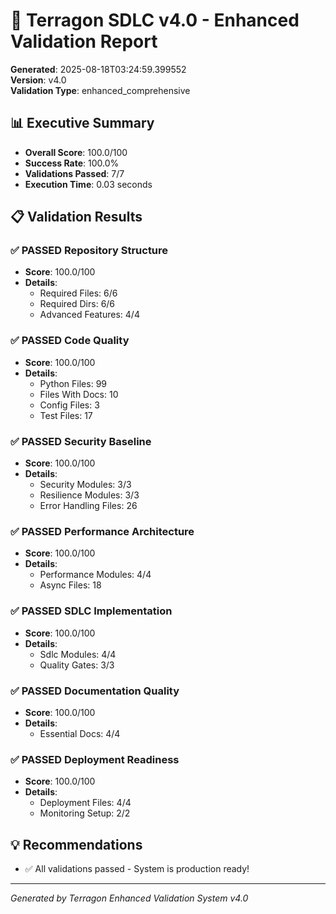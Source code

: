 # 🚀 Terragon SDLC v4.0 - Enhanced Validation Report

**Generated**: 2025-08-18T03:24:59.399552  
**Version**: v4.0  
**Validation Type**: enhanced_comprehensive

## 📊 Executive Summary

- **Overall Score**: 100.0/100
- **Success Rate**: 100.0%
- **Validations Passed**: 7/7
- **Execution Time**: 0.03 seconds

## 📋 Validation Results

### ✅ PASSED Repository Structure

- **Score**: 100.0/100
- **Details**:
  - Required Files: 6/6
  - Required Dirs: 6/6
  - Advanced Features: 4/4

### ✅ PASSED Code Quality

- **Score**: 100.0/100
- **Details**:
  - Python Files: 99
  - Files With Docs: 10
  - Config Files: 3
  - Test Files: 17

### ✅ PASSED Security Baseline

- **Score**: 100.0/100
- **Details**:
  - Security Modules: 3/3
  - Resilience Modules: 3/3
  - Error Handling Files: 26

### ✅ PASSED Performance Architecture

- **Score**: 100.0/100
- **Details**:
  - Performance Modules: 4/4
  - Async Files: 18

### ✅ PASSED SDLC Implementation

- **Score**: 100.0/100
- **Details**:
  - Sdlc Modules: 4/4
  - Quality Gates: 3/3

### ✅ PASSED Documentation Quality

- **Score**: 100.0/100
- **Details**:
  - Essential Docs: 4/4

### ✅ PASSED Deployment Readiness

- **Score**: 100.0/100
- **Details**:
  - Deployment Files: 4/4
  - Monitoring Setup: 2/2

## 💡 Recommendations

- ✅ All validations passed - System is production ready!

---

*Generated by Terragon Enhanced Validation System v4.0*
